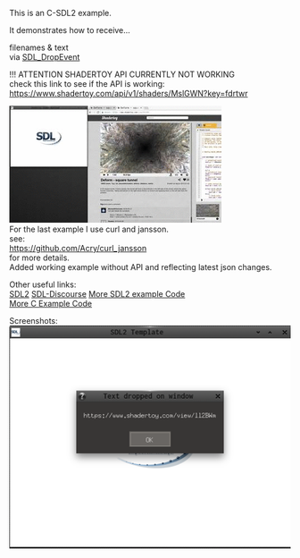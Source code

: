 This is an C-SDL2 example.

It demonstrates how to receive...  

filenames & text  
  via [SDL_DropEvent](https://wiki.libsdl.org/SDL_DropEvent)

  !!! ATTENTION SHADERTOY API CURRENTLY NOT WORKING  
  check this link to see if the API is working:  
  https://www.shadertoy.com/api/v1/shaders/MslGWN?key=fdrtwr  

![Screenshot2](screenshot2.gif)  
For the last example I use curl and jansson.  
see:  
https://github.com/Acry/curl_jansson  
for more details.  
Added working example without API and reflecting latest json changes.  

Other useful links:  
[SDL2](https://www.libsdl.org/) [SDL-Discourse](https://discourse.libsdl.org)   [More SDL2 example Code](https://gist.github.com/Acry/baa861b8e370c6eddbb18519c487d9d8)  
[More C Example Code](https://gist.github.com/Acry/554e04bab3a2669a5ba2ecd4d673e875)  

Screenshots:  
![Screenshot](./screenshot.png)


